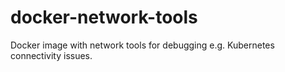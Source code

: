 # docker-network-tools
Docker image with network tools for debugging e.g. Kubernetes connectivity issues.
